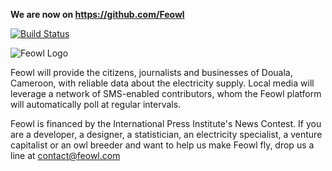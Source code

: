 **We are now on https://github.com/Feowl**

[![Build Status](https://secure.travis-ci.org/jplusplus/feowl.png?branch=master)](http://travis-ci.org/jplusplus/feowl)

![Feowl Logo](http://www.feowl.com/comingsoon/assets/feowl_150px.png)

Feowl will provide the citizens, journalists and businesses of Douala, Cameroon, with reliable data about the electricity supply. Local media will leverage a network of SMS-enabled contributors, whom the Feowl platform will automatically poll at regular intervals.

Feowl is financed by the International Press Institute's News Contest.
If you are a developer, a designer, a statistician, an electricity specialist, a venture capitalist or an owl breeder and want to help us make Feowl fly, drop us a line at contact@feowl.com
